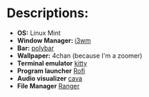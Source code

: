 # **Descriptions:** 
- **OS:** Linux Mint
- **Window Manager:** [i3wm](https://i3wm.org/)
- **Bar:** [polybar](https://github.com/polybar/polybar)
- **Wallpaper:** 4chan (because I'm a zoomer)
- **Terminal emulator** [kitty](https://github.com/kovidgoyal/kitty)
- **Program launcher** [Rofi](https://github.com/davatorium/rofi)
- **Audio visualizer** [cava](https://github.com/karlstav/cava/tree/master)
- **File Manager** [Ranger](https://github.com/ranger/ranger)
